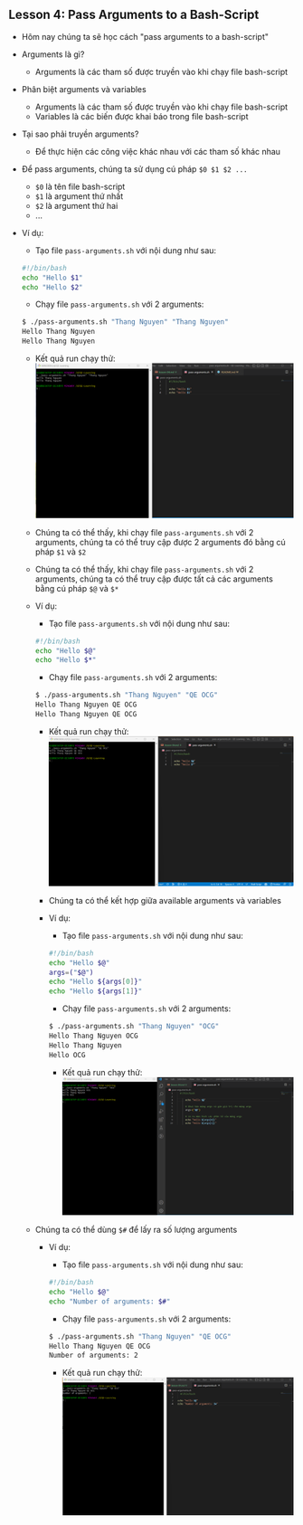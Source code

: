 ## Lesson 4: Pass Arguments to a Bash-Script

- Hôm nay chúng ta sẽ học cách "pass arguments to a bash-script"

- Arguments là gì?

  - Arguments là các tham số được truyền vào khi chạy file bash-script

- Phân biệt arguments và variables

  - Arguments là các tham số được truyền vào khi chạy file bash-script
  - Variables là các biến được khai báo trong file bash-script

- Tại sao phải truyền arguments?

  - Để thực hiện các công việc khác nhau với các tham số khác nhau

- Để pass arguments, chúng ta sử dụng cú pháp `$0 $1 $2 ...`

  - `$0` là tên file bash-script
  - `$1` là argument thứ nhất
  - `$2` là argument thứ hai
  - ...

- Ví dụ:

  - Tạo file `pass-arguments.sh` với nội dung như sau:

  ```bash
  #!/bin/bash
  echo "Hello $1"
  echo "Hello $2"
  ```

  - Chạy file `pass-arguments.sh` với 2 arguments:

  ```bash
  $ ./pass-arguments.sh "Thang Nguyen" "Thang Nguyen"
  Hello Thang Nguyen
  Hello Thang Nguyen
  ```

  - Kết quả run chạy thử:
    ![result run](image/016-bash-pass-arguments.png)

  - Chúng ta có thể thấy, khi chạy file `pass-arguments.sh` với 2 arguments, chúng ta có thể truy cập được 2 arguments đó bằng cú pháp `$1` và `$2`

  - Chúng ta có thể thấy, khi chạy file `pass-arguments.sh` với 2 arguments, chúng ta có thể truy cập được tất cả các arguments bằng cú pháp `$@` và `$*`
  - Ví dụ:

    - Tạo file `pass-arguments.sh` với nội dung như sau:

    ```bash
    #!/bin/bash
    echo "Hello $@"
    echo "Hello $*"
    ```

    - Chạy file `pass-arguments.sh` với 2 arguments:

    ```bash
    $ ./pass-arguments.sh "Thang Nguyen" "QE OCG"
    Hello Thang Nguyen QE OCG
    Hello Thang Nguyen QE OCG
    ```

    - Kết quả run chạy thử:
      ![result run](image/017-bash-pass-arguments.png)

    - Chúng ta có thể kết hợp giữa available arguments và variables

    - Ví dụ:

      - Tạo file `pass-arguments.sh` với nội dung như sau:

      ```bash
      #!/bin/bash
      echo "Hello $@"
      args=("$@")
      echo "Hello ${args[0]}"
      echo "Hello ${args[1]}"
      ```

      - Chạy file `pass-arguments.sh` với 2 arguments:

      ```bash
      $ ./pass-arguments.sh "Thang Nguyen" "OCG"
      Hello Thang Nguyen OCG
      Hello Thang Nguyen
      Hello OCG
      ```

      - Kết quả run chạy thử:
        ![result run](image/018-bash-pass-arguments.png)

  - Chúng ta có thể dùng `$#` để lấy ra số lượng arguments

    - Ví dụ:

      - Tạo file `pass-arguments.sh` với nội dung như sau:

      ```bash
      #!/bin/bash
      echo "Hello $@"
      echo "Number of arguments: $#"
      ```

      - Chạy file `pass-arguments.sh` với 2 arguments:

      ```bash
      $ ./pass-arguments.sh "Thang Nguyen" "QE OCG"
      Hello Thang Nguyen QE OCG
      Number of arguments: 2
      ```

      - Kết quả run chạy thử:
        ![result run](image/019-bash-pass-arguments.png)
